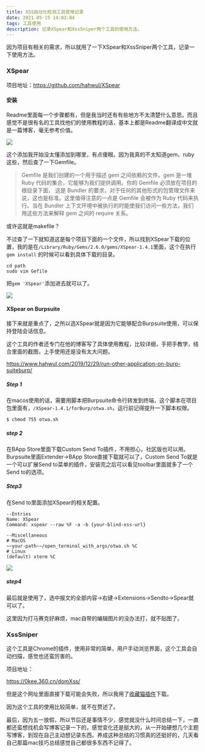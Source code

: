 ```yaml
---
title: XSS自动化检测工具使用记录
date: 2021-05-15 14:03:04
tags: 工具使用
description: 记录XSpear和XssSniper两个工具的使用方法。
---
```




因为项目有相关的需求，所以就用了一下XSpear和XssSniper两个工具，记录一下使用方法。

### XSpear

项目地址：https://github.com/hahwul/XSpear

#### 安装

Readme里面每一个步骤都有，但是我当时还有有些地方不太清楚什么意思。而且感觉不是很有名的工具找他们的使用教程的话，基本上都是Readme翻译成中文就是一篇博客，毫无参考价值。

![](1.png)

这个添加我开始没太懂添加到哪里，有点傻眼。因为我真的不太知道gem、ruby这些，然后查了一下Gemfile。

> Gemfile 是我们创建的一个用于描述 gem 之间依赖的文件。gem 是一堆 Ruby 代码的集合，它能够为我们提供调用。你的 Gemfile 必须放在项目的根目录下面， 这是 Bundler 的要求，对于任何的其他形式的包管理文件来说，这也是标准。这里值得注意的一点是 Gemfile 会被作为 Ruby 代码来执行。当在 Bundler 上下文环境中被执行的时能使我们访问一些方法，我们用这些方法来解释 gem 之间的 require 关系。

或许这就是makefile？

不过查了一下就知道这是每个项目下面的一个文件，所以找到XSpear下载的位置，我的是在`/Library/Ruby/Gems/2.6.0/gems/XSpear-1.4.1`里面，这个在执行`gem install` 的时候可以看到具体下载的目录。

```
cd path
sudo vim Gefile
```

把`gem 'XSpear'`添加进去就可以了。

![](2.png)

#### XSpear on Burpsuite

接下来就是重点了，之所以选XSpear就是因为它能够配合Burpsuite使用，可以保持登陆会话信息。

这个工具的作者还专门在他的博客写了具体使用教程，比较详细，手把手教学，结合里面的截图，上手使用还是没有太大问题。

https://www.hahwul.com/2019/12/29/run-other-application-on-burp-suiteburp/

##### Step 1

在macos使用的话，需要用脚本把Burpsuite命令行转发到终端，这个脚本在项目包里面有，`/XSpear-1.4.1/forBurp/otwa.sh`，运行前记得提升一下脚本权限。

```
$ chmod 755 otwa.sh
```

##### step 2

在BApp Store里面下载Custom Send To插件，不用担心，社区版也可以用。Burpsuite里面Extender->BApp Store直接下载就可以了，Custom Send To就是一个可以扩展Send to菜单的插件，安装完之后可以看见toolbar里面就多了一个Send to的选项。

##### Step3

在Send to里面添加XSpear的相关配置。

```
--Entries
Name: XSpear
Command: xspear --raw %F -a -b {your-blind-xss-url}

--Miscellaneous
# MacOS 
~~your-path~~/open_terminal_with_args/otwa.sh %C
# Linux
(default) xterm %C
```

![](3.png)

##### step4

最后就是使用了，选中报文的全部内容->右键->Extensions->Sendto->Spear就可以了。

这里因为打马赛克好麻烦，mac自带的编辑图片的没办法打，就不贴图了。



### XssSniper

这个工具是Chrome的插件，使用非常的简单，用户手动浏览界面，这个工具会自动扫描，感觉也还蛮厉害的。

项目地址：

https://0kee.360.cn/domXss/

但是这个网址里面直接下载可能会失败，所以我用了[收藏猫插件](https://chrome.pictureknow.com/)下载。

因为这个工具的使用比较简单，就不在赘述了。



最后，因为五一放假，所以节后还是事情不少，感觉就没什么时间总结一下，一直都还蛮想找机会写博客记录一下的，感觉变化还是挺大的，从一开始硬想几个主题写博客，到现在自己主动想记录东西。养成这种总结的习惯真的还挺好的，几天看自己那篇mac技巧总结感觉自己都很多东西不记得了。